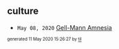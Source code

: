 ## culture

* <code>May 08, 2020</code> [Gell-Mann Amnesia](2020-05-08T09-08-00-gell-mann-amnesia.md)

<sup><sub>generated 11 May 2020 15:26:27 by <a href='https://github.com/senorprogrammer/til'>til</a></sub></sup>
